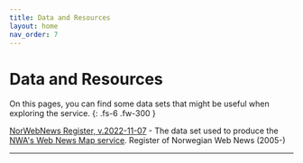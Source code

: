 ```yaml
---
title: Data and Resources
layout: home
nav_order: 7
---
```


# Data and Resources

On this pages, you can find some data sets that might be useful when exploring the service.
{: .fs-6 .fw-300 }

[NorWebNews Register, v.2022-11-07](./maps/norWebNews-register-v2022-11-07.json) - The data set used to produce the [NWA's Web News Map service](https://nettarkivet.beta.nb.no/map). Register of Norwegian Web News (2005-)



----
